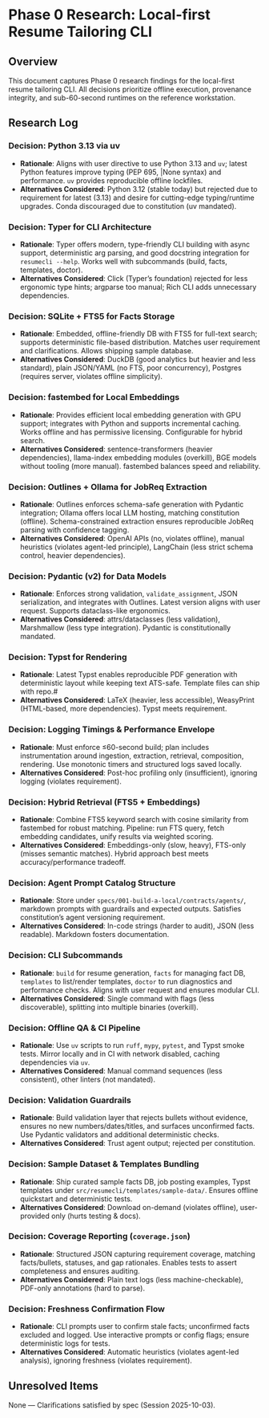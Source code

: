 # Phase 0 Research: Local-first Resume Tailoring CLI

## Overview
This document captures Phase 0 research findings for the local-first resume tailoring CLI. All decisions prioritize offline execution, provenance integrity, and sub-60-second runtimes on the reference workstation.

## Research Log

### Decision: Python 3.13 via uv
- **Rationale**: Aligns with user directive to use Python 3.13 and `uv`; latest Python features improve typing (PEP 695, |None syntax) and performance. `uv` provides reproducible offline lockfiles.
- **Alternatives Considered**: Python 3.12 (stable today) but rejected due to requirement for latest (3.13) and desire for cutting-edge typing/runtime upgrades. Conda discouraged due to constitution (uv mandated).

### Decision: Typer for CLI Architecture
- **Rationale**: Typer offers modern, type-friendly CLI building with async support, deterministic arg parsing, and good docstring integration for `resumecli --help`. Works well with subcommands (build, facts, templates, doctor).
- **Alternatives Considered**: Click (Typer’s foundation) rejected for less ergonomic type hints; argparse too manual; Rich CLI adds unnecessary dependencies.

### Decision: SQLite + FTS5 for Facts Storage
- **Rationale**: Embedded, offline-friendly DB with FTS5 for full-text search; supports deterministic file-based distribution. Matches user requirement and clarifications. Allows shipping sample database.
- **Alternatives Considered**: DuckDB (good analytics but heavier and less standard), plain JSON/YAML (no FTS, poor concurrency), Postgres (requires server, violates offline simplicity).

### Decision: fastembed for Local Embeddings
- **Rationale**: Provides efficient local embedding generation with GPU support; integrates with Python and supports incremental caching. Works offline and has permissive licensing. Configurable for hybrid search.
- **Alternatives Considered**: sentence-transformers (heavier dependencies), llama-index embedding modules (overkill), BGE models without tooling (more manual). fastembed balances speed and reliability.

### Decision: Outlines + Ollama for JobReq Extraction
- **Rationale**: Outlines enforces schema-safe generation with Pydantic integration; Ollama offers local LLM hosting, matching constitution (offline). Schema-constrained extraction ensures reproducible JobReq parsing with confidence tagging.
- **Alternatives Considered**: OpenAI APIs (no, violates offline), manual heuristics (violates agent-led principle), LangChain (less strict schema control, heavier dependencies).

### Decision: Pydantic (v2) for Data Models
- **Rationale**: Enforces strong validation, `validate_assignment`, JSON serialization, and integrates with Outlines. Latest version aligns with user request. Supports dataclass-like ergonomics.
- **Alternatives Considered**: attrs/dataclasses (less validation), Marshmallow (less type integration). Pydantic is constitutionally mandated.

### Decision: Typst for Rendering
- **Rationale**: Latest Typst enables reproducible PDF generation with deterministic layout while keeping text ATS-safe. Template files can ship with repo.#
- **Alternatives Considered**: LaTeX (heavier, less accessible), WeasyPrint (HTML-based, more dependencies). Typst meets requirement.

### Decision: Logging Timings & Performance Envelope
- **Rationale**: Must enforce ≤60-second build; plan includes instrumentation around ingestion, extraction, retrieval, composition, rendering. Use monotonic timers and structured logs saved locally.
- **Alternatives Considered**: Post-hoc profiling only (insufficient), ignoring logging (violates requirement).

### Decision: Hybrid Retrieval (FTS5 + Embeddings)
- **Rationale**: Combine FTS5 keyword search with cosine similarity from fastembed for robust matching. Pipeline: run FTS query, fetch embedding candidates, unify results via weighted scoring.
- **Alternatives Considered**: Embeddings-only (slow, heavy), FTS-only (misses semantic matches). Hybrid approach best meets accuracy/performance tradeoff.

### Decision: Agent Prompt Catalog Structure
- **Rationale**: Store under `specs/001-build-a-local/contracts/agents/`, markdown prompts with guardrails and expected outputs. Satisfies constitution’s agent versioning requirement.
- **Alternatives Considered**: In-code strings (harder to audit), JSON (less readable). Markdown fosters documentation.

### Decision: CLI Subcommands
- **Rationale**: `build` for resume generation, `facts` for managing fact DB, `templates` to list/render templates, `doctor` to run diagnostics and performance checks. Aligns with user request and ensures modular CLI.
- **Alternatives Considered**: Single command with flags (less discoverable), splitting into multiple binaries (overkill).

### Decision: Offline QA & CI Pipeline
- **Rationale**: Use `uv` scripts to run `ruff`, `mypy`, `pytest`, and Typst smoke tests. Mirror locally and in CI with network disabled, caching dependencies via `uv`.
- **Alternatives Considered**: Manual command sequences (less consistent), other linters (not mandated).

### Decision: Validation Guardrails
- **Rationale**: Build validation layer that rejects bullets without evidence, ensures no new numbers/dates/titles, and surfaces unconfirmed facts. Use Pydantic validators and additional deterministic checks.
- **Alternatives Considered**: Trust agent output; rejected per constitution.

### Decision: Sample Dataset & Templates Bundling
- **Rationale**: Ship curated sample facts DB, job posting examples, Typst templates under `src/resumecli/templates/sample-data/`. Ensures offline quickstart and deterministic tests.
- **Alternatives Considered**: Download on-demand (violates offline), user-provided only (hurts testing & docs).

### Decision: Coverage Reporting (`coverage.json`)
- **Rationale**: Structured JSON capturing requirement coverage, matching facts/bullets, statuses, and gap rationales. Enables tests to assert completeness and ensures auditing.
- **Alternatives Considered**: Plain text logs (less machine-checkable), PDF-only annotations (hard to parse).

### Decision: Freshness Confirmation Flow
- **Rationale**: CLI prompts user to confirm stale facts; unconfirmed facts excluded and logged. Use interactive prompts or config flags; ensure deterministic logs for tests.
- **Alternatives Considered**: Automatic heuristics (violates agent-led analysis), ignoring freshness (violates requirement).

## Unresolved Items
None — Clarifications satisfied by spec (Session 2025-10-03).

